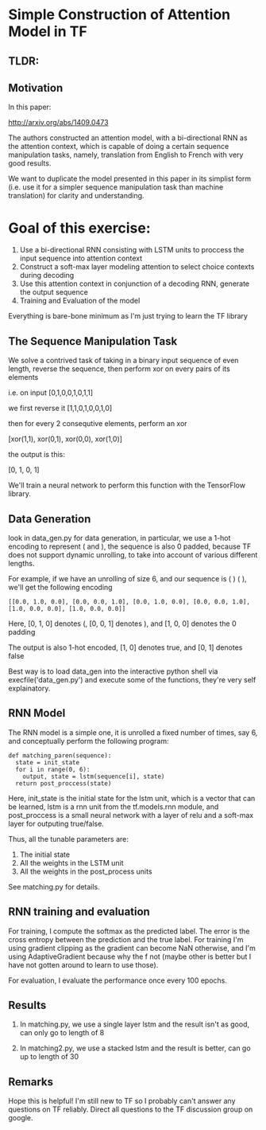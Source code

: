 # Simple Construction of Attention Model in TF

## TLDR:


## Motivation

In this paper:

http://arxiv.org/abs/1409.0473

The authors constructed an attention model, with a bi-directional RNN as the
attention context, which is capable of doing a certain sequence manipulation
tasks, namely, translation from English to French with very good results.


We want to duplicate the model presented in this paper in its simplist form
(i.e. use it for a simpler sequence manipulation task than machine translation)
for clarity and understanding. 

# Goal of this exercise:

1. Use a bi-directional RNN consisting with LSTM units to proccess the input sequence into attention context
2. Construct a soft-max layer modeling attention to select choice contexts during decoding
3. Use this attention context in conjunction of a decoding RNN, generate the output sequence
4. Training and Evaluation of the model

Everything is bare-bone minimum as I'm just trying to learn the TF library

## The Sequence Manipulation Task

We solve a contrived task of taking in a binary input sequence of even length,
reverse the sequence, then perform xor on every pairs of its elements

i.e. on input [0,1,0,0,1,0,1,1]

we first reverse it [1,1,0,1,0,0,1,0]

then for every 2 consequtive elements, perform an xor

[xor(1,1), xor(0,1), xor(0,0), xor(1,0)]

the output is this:

[0, 1, 0, 1]

We'll train a neural network to perform this function with the TensorFlow library.

## Data Generation

look in data_gen.py for data generation, in particular, we use a 1-hot encoding
to represent ( and ), the sequence is also 0 padded, because TF does not
support dynamic unrolling, to take into account of various different lengths. 

For example, if we have an unrolling of size 6, and our sequence is ( ) ( ), we'll get the following encoding 
    
    [[0.0, 1.0, 0.0], [0.0, 0.0, 1.0], [0.0, 1.0, 0.0], [0.0, 0.0, 1.0], [1.0, 0.0, 0.0], [1.0, 0.0, 0.0]]

Here, [0, 1, 0] denotes (, [0, 0, 1] denotes ), and [1, 0, 0] denotes the 0 padding

The output is also 1-hot encoded, [1, 0] denotes true, and [0, 1] denotes false

Best way is to load data_gen into the interactive python shell via
execfile('data_gen.py') and execute some of the functions, they're very self
explainatory.

## RNN Model

The RNN model is a simple one, it is unrolled a fixed number of times, say 6, and conceptually perform the following program:

    def matching_paren(sequence):
      state = init_state
      for i in range(0, 6):
        output, state = lstm(sequence[i], state)
      return post_proccess(state)

Here, init_state is the initial state for the lstm unit, which is a vector that
can be learned, lstm is a rnn unit from the tf.models.rnn module, and
post_proccess is a small neural network with a layer of relu and a soft-max
layer for outputing true/false. 

Thus, all the tunable parameters are:

1. The initial state
2. All the weights in the LSTM unit
3. All the weights in the post_process units

See matching.py for details.

## RNN training and evaluation

For training, I compute the softmax as the predicted label. The error is the
cross entropy between the prediction and the true label. For training I'm using
gradient clipping as the gradient can become NaN otherwise, and I'm using
AdaptiveGradient because why the f not (maybe other is better but I have not
gotten around to learn to use those).

For evaluation, I evaluate the performance once every 100 epochs.

## Results

1. In matching.py, we use a single layer lstm and the result isn't as good, can only go to length of 8

2. In matching2.py, we use a stacked lstm and the result is better, can go up to length of 30

## Remarks
Hope this is helpful! I'm still new to TF so I probably can't answer any questions on TF reliably. Direct all questions to the TF discussion group on google.

